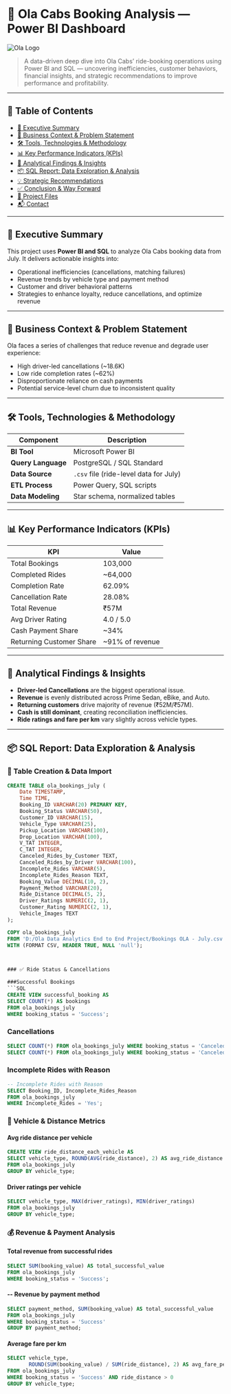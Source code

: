 # 🚖 Ola Cabs Booking Analysis — Power BI Dashboard

![Ola Logo](https://upload.wikimedia.org/wikipedia/en/thumb/8/89/Ola_Cabs_logo.svg/1200px-Ola_Cabs_logo.svg.png)

> A data-driven deep dive into Ola Cabs’ ride-booking operations using Power BI and SQL — uncovering inefficiencies, customer behaviors, financial insights, and strategic recommendations to improve performance and profitability.

---

## 📌 Table of Contents

- [📖 Executive Summary](#-executive-summary)
- [🎯 Business Context & Problem Statement](#-business-context--problem-statement)
- [🛠️ Tools, Technologies & Methodology](#-tools-technologies--methodology)
- [📊 Key Performance Indicators (KPIs)](#-key-performance-indicators-kpis)
- [🧠 Analytical Findings & Insights](#-analytical-findings--insights)
- [📦 SQL Report: Data Exploration & Analysis](#-sql-report-data-exploration--analysis)
- [💡 Strategic Recommendations](#-strategic-recommendations)
- [✅ Conclusion & Way Forward](#-conclusion--way-forward)
- [📂 Project Files](#-project-files)
- [📬 Contact](#-contact)

---

## 📖 Executive Summary

This project uses **Power BI and SQL** to analyze Ola Cabs booking data from July. It delivers actionable insights into:

- Operational inefficiencies (cancellations, matching failures)
- Revenue trends by vehicle type and payment method
- Customer and driver behavioral patterns
- Strategies to enhance loyalty, reduce cancellations, and optimize revenue

---

## 🎯 Business Context & Problem Statement

Ola faces a series of challenges that reduce revenue and degrade user experience:

- High driver-led cancellations (~18.6K)
- Low ride completion rates (~62%)
- Disproportionate reliance on cash payments
- Potential service-level churn due to inconsistent quality

---

## 🛠️ Tools, Technologies & Methodology

| Component             | Description                                      |
|----------------------|--------------------------------------------------|
| **BI Tool**           | Microsoft Power BI                               |
| **Query Language**    | PostgreSQL / SQL Standard                        |
| **Data Source**       | `.csv` file (ride-level data for July)           |
| **ETL Process**       | Power Query, SQL scripts                         |
| **Data Modeling**     | Star schema, normalized tables                   |

---

## 📊 Key Performance Indicators (KPIs)

| KPI                      | Value         |
|--------------------------|---------------|
| Total Bookings           | 103,000       |
| Completed Rides          | ~64,000       |
| Completion Rate          | 62.09%        |
| Cancellation Rate        | 28.08%        |
| Total Revenue            | ₹57M          |
| Avg Driver Rating        | 4.0 / 5.0     |
| Cash Payment Share       | ~34%          |
| Returning Customer Share | ~91% of revenue |

---

## 🧠 Analytical Findings & Insights

- **Driver-led Cancellations** are the biggest operational issue.
- **Revenue** is evenly distributed across Prime Sedan, eBike, and Auto.
- **Returning customers** drive majority of revenue (₹52M/₹57M).
- **Cash is still dominant**, creating reconciliation inefficiencies.
- **Ride ratings and fare per km** vary slightly across vehicle types.

---

## 📦 SQL Report: Data Exploration & Analysis

### 🔹 Table Creation & Data Import

```sql
CREATE TABLE ola_bookings_july (
    Date TIMESTAMP,
    Time TIME,
    Booking_ID VARCHAR(20) PRIMARY KEY,
    Booking_Status VARCHAR(50),
    Customer_ID VARCHAR(15),
    Vehicle_Type VARCHAR(25),
    Pickup_Location VARCHAR(100),
    Drop_Location VARCHAR(100),
    V_TAT INTEGER,
    C_TAT INTEGER,
    Canceled_Rides_by_Customer TEXT,
    Canceled_Rides_by_Driver VARCHAR(100),
    Incomplete_Rides VARCHAR(5),
    Incomplete_Rides_Reason TEXT,
    Booking_Value DECIMAL(10, 2),
    Payment_Method VARCHAR(20),
    Ride_Distance DECIMAL(5, 2),
    Driver_Ratings NUMERIC(2, 1),
    Customer_Rating NUMERIC(2, 1),
    Vehicle_Images TEXT
);

COPY ola_bookings_july 
FROM 'D:/Ola Data Analytics End to End Project/Bookings OLA - July.csv' 
WITH (FORMAT CSV, HEADER TRUE, NULL 'null');



### ✅ Ride Status & Cancellations

###Successful Bookings
```SQL
CREATE VIEW successful_booking AS
SELECT COUNT(*) AS bookings
FROM ola_bookings_july
WHERE booking_status = 'Success';
```
### Cancellations

```SQL
SELECT COUNT(*) FROM ola_bookings_july WHERE booking_status = 'Canceled by Customer';
SELECT COUNT(*) FROM ola_bookings_july WHERE booking_status = 'Canceled by Driver';
```

### Incomplete Rides with Reason
```SQL
-- Incomplete Rides with Reason
SELECT Booking_ID, Incomplete_Rides_Reason
FROM ola_bookings_july
WHERE Incomplete_Rides = 'Yes';
```

### 🚗 Vehicle & Distance Metrics

#### Avg ride distance per vehicle

```SQl
CREATE VIEW ride_distance_each_vehicle AS
SELECT vehicle_type, ROUND(AVG(ride_distance), 2) AS avg_ride_distance
FROM ola_bookings_july
GROUP BY vehicle_type;
```
####  Driver ratings per vehicle

```SQL
SELECT vehicle_type, MAX(driver_ratings), MIN(driver_ratings)
FROM ola_bookings_july
GROUP BY vehicle_type;
```
### 💰 Revenue & Payment Analysis

#### Total revenue from successful rides

```SQL
SELECT SUM(booking_value) AS total_successful_value
FROM ola_bookings_july
WHERE booking_status = 'Success';
```

#### -- Revenue by payment method

``` SQL
SELECT payment_method, SUM(booking_value) AS total_successful_value
FROM ola_bookings_july
WHERE booking_status = 'Success'
GROUP BY payment_method;
```
#### Average fare per km
```sql
SELECT vehicle_type, 
       ROUND(SUM(booking_value) / SUM(ride_distance), 2) AS avg_fare_per_km
FROM ola_bookings_july
WHERE booking_status = 'Success' AND ride_distance > 0
GROUP BY vehicle_type;
```
